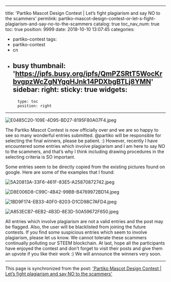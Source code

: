
---
title: 'Partiko Mascot Design Contest | Let’s fight plagiarism and say NO to the scammers'
permlink: partiko-mascot-design-contest-or-let-s-fight-plagiarism-and-say-no-to-the-scammers
catalog: true
toc_nav_num: true
toc: true
position: 9999
date: 2018-10-10 13:07:45
categories:
- partiko-contest
tags:
- partiko-contest
- cn
- busy
thumbnail: 'https://ipfs.busy.org/ipfs/QmPZSRtT5WocKrbvgpzWcZgNYgqHJnk14PDXbgBTLj8YMN'
sidebar:
    right:
        sticky: true
widgets:
    -
        type: toc
        position: right
---


 ![E0485C20-109E-4D95-BD27-8195F80A07F4.jpeg](https://ipfs.busy.org/ipfs/QmPZSRtT5WocKrbvgpzWcZgNYgqHJnk14PDXbgBTLj8YMN)



The Partiko Mascot Contest is now officially over and we are so happy to see so many wonderful entries submitted. @partiko will be responsible for selecting the final winners, please be patient. :) However, recently I have encountered some entries which involve plagiarism and I am here to say NO to the scammers, and that’s why I think including drawing procedures in the selecting criteria is SO important.

Some entries seem to be directly copied from the existing pictures found on google. Here are some of the examples that I found:

![5A20813A-33F6-461F-83E5-A25870872742.jpeg](https://ipfs.busy.org/ipfs/QmRFBfqvUapMb98AzzqRxwcxYSArK4WhXhgtps6FWu4ASv)

![D8E006D8-C99C-4B42-99BB-B4769972BD14.jpeg](https://ipfs.busy.org/ipfs/QmaSzzKGXQw1nQvPcEXBVRm146PSWGU5kpwYdbQz1sijY4)

![1BD9F174-EB33-40F0-8203-D1CD98C7AFD4.jpeg](https://ipfs.busy.org/ipfs/QmSMjKcubZrB8eDwFQm8xnKYtMPcoTUaXoe2QEKJK3uHu6)


![A853ECB7-6EB2-4B3D-8E3D-50A59672F650.jpeg](https://ipfs.busy.org/ipfs/QmZkKWwvNRdBEQkab9xjk9FXRTAoHZCuymHB5KYyt7srHc)


All entries which involve plagiarism are not a valid entries and the post may be flagged. Also, the user will be blacklisted from joining the future contests. If you find some suspicious entries which seem to involve plagiarism, please let us know. We cannot tolerate these scammers continually polluting our STEEM blockchain. At last, hope all the participants have enjoyed the contest and don’t forget to visit their posts and give them an upvote if you like their work :) We will announce the winners very soon. 

- - -

This page is synchronized from the post: ['Partiko Mascot Design Contest | Let’s fight plagiarism and say NO to the scammers'](https://steemit.com/@htliao/partiko-mascot-design-contest-or-let-s-fight-plagiarism-and-say-no-to-the-scammers)
